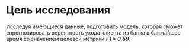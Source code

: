 # Цель исследования
    
Исследуя имеющиеся данные, подготовить модель, которая сможет спрогнозировать вероятность ухода клиента из банка в ближайшее время со значением целевой метрики **_F1 > 0.59_**.
